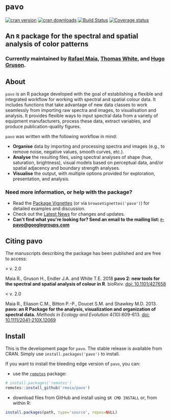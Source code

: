 # `pavo`

[![cran version](https://www.r-pkg.org/badges/version-ago/pavo)](https://cran.r-project.org/package=pavo/)
[![cran downloads](https://cranlogs.r-pkg.org/badges/grand-total/pavo)](https://cran.r-project.org/package=pavo/)
[![Build Status](https://travis-ci.org/rmaia/pavo.svg?branch=master)](https://travis-ci.org/rmaia/pavo/branches)
[![Coverage status](https://codecov.io/gh/rmaia/pavo/branch/master/graph/badge.svg)](https://codecov.io/github/rmaia/pavo?branch=master)

## An `R` package for the spectral and spatial analysis of color patterns

### Currently maintained by [Rafael Maia](https://github.com/rmaia), [Thomas White](https://github.com/thomased), and [Hugo Gruson](https://github.com/bisaloo).

## About

`pavo` is an R package developed with the goal of establishing a flexible and integrated workflow for working with spectral and spatial colour data. It includes functions that take advantage of new data classes to work seamlessly from importing raw spectra and images, to visualisation and analysis. It provides flexible ways to input spectral data from a variety of equipment manufacturers, process these data, extract variables, and produce publication-quality figures.

`pavo` was written with the following workflow in mind:

- **Organise** data by importing and processing spectra and images (e.g., to remove noise, negative values, smooth curves, etc.).
- **Analyse** the resulting files, using spectral analyses of shape (hue, saturation, brightness), visual models based on perceptual data, and/or spatial adjacency and boundary strength analyses.
- **Visualise** the output, with multiple options provided for exploration, presentation, and analysis.

### Need more information, or help with the package?

- Read the [Package Vignettes](http://rafaelmaia.net/pavo/articles/) (or via `browseVignettes('pavo')`) for detailed examples and discussion.
- Check out the [Latest News](http://rafaelmaia.net/pavo/news/index.html) for changes and updates.
- **Can't find what you're looking for? Send an email to the mailing list: <r-pavo@googlegroups.com>**

## Citing pavo

The manuscripts describing the package has been published and are free to access:

\> v. 2.0

Maia R., Gruson H., Endler J.A. and White T.E. 2018 **pavo 2: new tools for the spectral
and spatial analysis of colour in R**. bioRxiv. [doi: 10.1101/427658](https://doi.org/10.1101/427658)

< v. 2.0

Maia R., Eliason C.M., Bitton P.-P., Doucet S.M. and Shawkey M.D. 2013.
**pavo: an R Package for the analysis, visualization and organization of spectral data.**
*Methods in Ecology and Evolution* 4(10):609-613.
[doi: 10.1111/2041-210X.12069](http://onlinelibrary.wiley.com/doi/10.1111/2041-210X.12069/abstract)

## Install

This is the development page for `pavo`. The stable release is available from CRAN. Simply use `install.packages('pavo')` to install.

If you want to install the bleeding edge version of `pavo`, you can:

* use the [`remotes`](https://github.com/r-lib/remotes) package:

```r
# install.packages('remotes')
remotes::install_github('rmaia/pavo')
```

* download files from GitHub and install using `$R CMD INSTALL` or, from within R:

```r
install.packages(path, type='source', repos=NULL)
```
